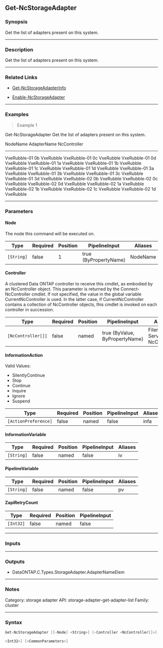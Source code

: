 Get-NcStorageAdapter
--------------------

### Synopsis
Get the list of adapters present on this system.

---

### Description

Get the list of adapters present on this system.

---

### Related Links
* [Get-NcStorageAdapterInfo](Get-NcStorageAdapterInfo)

* [Enable-NcStorageAdapter](Enable-NcStorageAdapter)

---

### Examples
> Example 1

Get-NcStorageAdapter
Get the list of adapters present on this system.

NodeName     AdapterName NcController
--------     ----------- ------------
VxeRubble-01 0b          VxeRubble
VxeRubble-01 0c          VxeRubble
VxeRubble-01 0d          VxeRubble
VxeRubble-01 1a          VxeRubble
VxeRubble-01 1b          VxeRubble
VxeRubble-01 1c          VxeRubble
VxeRubble-01 1d          VxeRubble
VxeRubble-01 3a          VxeRubble
VxeRubble-01 3b          VxeRubble
VxeRubble-01 3c          VxeRubble
VxeRubble-01 3d          VxeRubble
VxeRubble-02 0b          VxeRubble
VxeRubble-02 0c          VxeRubble
VxeRubble-02 0d          VxeRubble
VxeRubble-02 1a          VxeRubble
VxeRubble-02 1b          VxeRubble
VxeRubble-02 1c          VxeRubble
VxeRubble-02 1d          VxeRubble

---

### Parameters
#### **Node**
The node this command will be executed on.

|Type      |Required|Position|PipelineInput        |Aliases |
|----------|--------|--------|---------------------|--------|
|`[String]`|false   |1       |true (ByPropertyName)|NodeName|

#### **Controller**
A clustered Data ONTAP controller to receive this cmdlet, as embodied by an NcController object.  This parameter is returned by the Connect-NcController cmdlet.  If not specified, the value in the global variable CurrentNcController is used.  In the latter case, if CurrentNcController contains a collection of NcController objects, this cmdlet is invoked on each controller in succession.

|Type              |Required|Position|PipelineInput                 |Aliases                          |
|------------------|--------|--------|------------------------------|---------------------------------|
|`[NcController[]]`|false   |named   |true (ByValue, ByPropertyName)|Filer<br/>Server<br/>NcController|

#### **InformationAction**

Valid Values:

* SilentlyContinue
* Stop
* Continue
* Inquire
* Ignore
* Suspend

|Type                |Required|Position|PipelineInput|Aliases|
|--------------------|--------|--------|-------------|-------|
|`[ActionPreference]`|false   |named   |false        |infa   |

#### **InformationVariable**

|Type      |Required|Position|PipelineInput|Aliases|
|----------|--------|--------|-------------|-------|
|`[String]`|false   |named   |false        |iv     |

#### **PipelineVariable**

|Type      |Required|Position|PipelineInput|Aliases|
|----------|--------|--------|-------------|-------|
|`[String]`|false   |named   |false        |pv     |

#### **ZapiRetryCount**

|Type     |Required|Position|PipelineInput|
|---------|--------|--------|-------------|
|`[Int32]`|false   |named   |false        |

---

### Inputs

---

### Outputs
* DataONTAP.C.Types.StorageAdapter.AdapterNameElem

---

### Notes
Category: storage adapter
API: storage-adapter-get-adapter-list
Family: cluster

---

### Syntax
```PowerShell
Get-NcStorageAdapter [[-Node] <String>] [-Controller <NcController[]>] [-InformationAction <ActionPreference>] [-InformationVariable <String>] [-PipelineVariable <String>] [-ZapiRetryCount 
```
```PowerShell
<Int32>] [<CommonParameters>]
```

